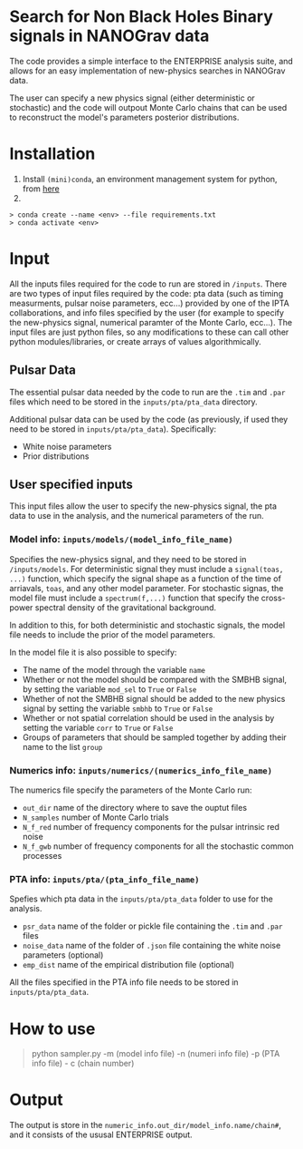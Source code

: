 # Search for Non Black Holes Binary signals in NANOGrav data 

The code provides a simple interface to the ENTERPRISE analysis suite, and allows for an easy implementation of new-physics searches in NANOGrav data. 

The user can specify a new physics signal (either deterministic or stochastic) and the code will outpout Monte Carlo chains that can be used to reconstruct the model's parameters posterior distributions. 

# Installation 

1) Install `(mini)conda`, an environment management system for python, from [here](https://conda.io/projects/conda/en/latest/user-guide/install/index.html])
2)  

    > conda create --name <env> --file requirements.txt
    > conda activate <env>

# Input 

All the inputs files required for the code to run are stored in `/inputs`. There are two types of input files required by the code: pta data (such as timing measurments, pulsar noise parameters, ecc...) provided by one of the IPTA collaborations, and info files specified by the user (for example to specify the new-physics signal, numerical paramter of the Monte Carlo, ecc...). The input files are just python files, so any modifications to these can call other python modules/libraries, or create arrays of values algorithmically.

## Pulsar Data

The essential pulsar data needed by the code to run are the `.tim` and `.par` files which need to be stored in the `inputs/pta/pta_data` directory. 

Additional pulsar data can be used by the code (as previously, if used they need to be stored in `inputs/pta/pta_data`). Specifically:

- White noise parameters
- Prior distributions 

## User specified inputs

This input files allow the user to specify the new-physics signal, the pta data to use in the analysis, and the numerical parameters of the run. 

### Model info: `inputs/models/(model_info_file_name)`
Specifies the new-physics signal, and they need to be stored in `/inputs/models`. For deterministic signal they must include a `signal(toas, ...)` function, which specify the signal shape as a function of the time of arriavals, `toas`, and any other model parameter. For stochastic signas, the model file must include a `spectrum(f,...)` function that specify the cross-power spectral density of the gravitational background. 

In addition to this, for both deterministic and stochastic signals, the model file needs to include the prior of the model parameters. 

In the model file it is also possible to specify:

- The name of the model through the variable `name`
- Whether or not the model should be compared with the SMBHB signal, by setting the variable `mod_sel` to `True` or `False`
- Whether of not the SMBHB signal should be added to the new physics signal by setting the variable `smbhb` to `True` or `False`
- Whether or not spatial correlation should be used in the analysis by setting the variable `corr` to `True` or `False`
- Groups of parameters that should be sampled together by adding their name to the list `group`


### Numerics info: `inputs/numerics/(numerics_info_file_name)`

The numerics file specify the parameters of the Monte Carlo run:

- `out_dir` name of the directory where to save the ouptut files
- `N_samples` number of Monte Carlo trials 
- `N_f_red` number of frequency components for the pulsar intrinsic red noise 
- `N_f_gwb` number of frequency components for all the stochastic common processes 


### PTA info: `inputs/pta/(pta_info_file_name)`

Spefies which pta data in the `inputs/pta/pta_data` folder to use for the analysis. 

- `psr_data` name of the folder or pickle file containing the `.tim` and `.par` files
- `noise_data` name of the folder of `.json` file containing the white noise parameters (optional)
- `emp_dist` name of the empirical distribution file (optional)

All the files specified in the PTA info file needs to be stored in `inputs/pta/pta_data`.

# How to use

> python sampler.py -m (model info file) -n (numeri info file) -p (PTA info file) - c (chain number)


# Output

The output is store in the `numeric_info.out_dir/model_info.name/chain#`, and it consists of the ususal ENTERPRISE output. 
